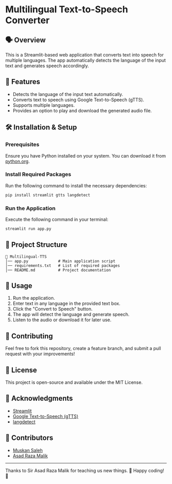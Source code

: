 # Multilingual Text-to-Speech Converter

## 🗣 Overview
This is a Streamlit-based web application that converts text into speech for multiple languages. The app automatically detects the language of the input text and generates speech accordingly.

## 🚀 Features
- Detects the language of the input text automatically.
- Converts text to speech using Google Text-to-Speech (gTTS).
- Supports multiple languages.
- Provides an option to play and download the generated audio file.

## 🛠 Installation & Setup
### Prerequisites
Ensure you have Python installed on your system. You can download it from [python.org](https://www.python.org/).

### Install Required Packages
Run the following command to install the necessary dependencies:
```bash
pip install streamlit gtts langdetect
```

### Run the Application
Execute the following command in your terminal:
```bash
streamlit run app.py
```

## 📂 Project Structure
```
📁 Multilingual-TTS
│── app.py             # Main application script
│── requirements.txt   # List of required packages
│── README.md          # Project documentation
```

## 🎯 Usage
1. Run the application.
2. Enter text in any language in the provided text box.
3. Click the "Convert to Speech" button.
4. The app will detect the language and generate speech.
5. Listen to the audio or download it for later use.

## 🤝 Contributing
Feel free to fork this repository, create a feature branch, and submit a pull request with your improvements!

## 📜 License
This project is open-source and available under the MIT License.

## 🌟 Acknowledgments
- [Streamlit](https://streamlit.io/)
- [Google Text-to-Speech (gTTS)](https://pypi.org/project/gTTS/)
- [langdetect](https://pypi.org/project/langdetect/)

## 👥 Contributors

- [Muskan Saleh](https://github.com/MuskanSaleh)
- [Asad Raza Malik](https://github.com/Asad-Raza-Malik) 

---
Thanks to Sir Asad Raza Malik for teaching us new things. 🙌
Happy coding! 🚀



